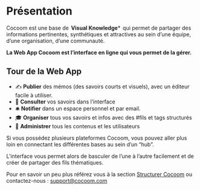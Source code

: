 # Présentation

Cocoom est une base de  **Visual Knowledge***  qui permet de partager des informations pertinentes, synthétiques et attractives au sein d’une équipe, d’une organisation, d’une communauté.

**La Web App Cocoom est l’interface en ligne qui vous permet de la gérer.**

## Tour de la Web App

- ✍️ **Publier** des mémos (des savoirs courts et visuels), avec un éditeur facile à utiliser.
- 📌 **Consulter** vos savoirs dans l’interface
- 🛎 **Notifier** dans un espace personnel et par email.
- 🎓 **Organiser** tous vos savoirs et infos avec des #fils et tags structurés
- 👑 **Administrer** tous les contenus et les utilisateurs

Si vous possédez plusieurs plateformes Cocoom, vous pouvez aller plus loin en connectant les différentes bases au sein d’un “hub”.

L’interface vous permet alors de basculer de l’une à l’autre facilement et de créer de partager des fils thématiques.

Pour en savoir un peu plus référez vous à la section [Structurer Cocoom](/fr/getting-started/structure.md) ou contactez-nous : [support@cocoom.com](mailto:support@cocoom.com)







